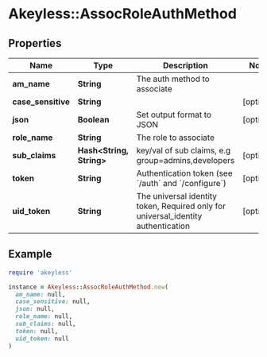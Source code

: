 # Akeyless::AssocRoleAuthMethod

## Properties

| Name | Type | Description | Notes |
| ---- | ---- | ----------- | ----- |
| **am_name** | **String** | The auth method to associate |  |
| **case_sensitive** | **String** |  | [optional] |
| **json** | **Boolean** | Set output format to JSON | [optional] |
| **role_name** | **String** | The role to associate |  |
| **sub_claims** | **Hash&lt;String, String&gt;** | key/val of sub claims, e.g group&#x3D;admins,developers | [optional] |
| **token** | **String** | Authentication token (see &#x60;/auth&#x60; and &#x60;/configure&#x60;) | [optional] |
| **uid_token** | **String** | The universal identity token, Required only for universal_identity authentication | [optional] |

## Example

```ruby
require 'akeyless'

instance = Akeyless::AssocRoleAuthMethod.new(
  am_name: null,
  case_sensitive: null,
  json: null,
  role_name: null,
  sub_claims: null,
  token: null,
  uid_token: null
)
```

